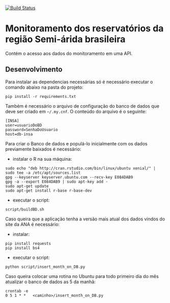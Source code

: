[![Build Status](https://travis-ci.org/analytics-ufcg/sab-api.svg?branch=master)](https://travis-ci.org/analytics-ufcg/sab-api)

# Monitoramento dos reservatórios da região Semi-árida brasileira

Contém o acesso aos dados do monitoramento em uma API.

## Desenvolvimento

Para instalar as dependencias necessárias só é necessário executar o comando abaixo na pasta do projeto:

```
pip install -r requirements.txt
```

Também é necessário o arquivo de configuração do banco de dados que deve ser criado em `~/.my.cnf`. O conteúdo do arquivo é o seguinte:

```
[INSA]
user=usuarioDoBD
password=SenhaDoUsuario
host=db-insa
```


Para criar o Banco de dados e populá-lo inicialmente com os dados previamente baixados é necessário:

- instalar o R  na sua máquina:
```
sudo echo "deb http://cran.rstudio.com/bin/linux/ubuntu xenial/" | sudo tee -a /etc/apt/sources.list
gpg --keyserver keyserver.ubuntu.com --recv-key E084DAB9
gpg -a --export E084DAB9 | sudo apt-key add -
sudo apt-get update
sudo apt-get install r-base r-base-dev
```

- executar o script:
```
script/buildBD.sh
```

Caso queira que a aplicação tenha a versão mais atual dos dados vindos do site da ANA é necessário:

- instalar:
```
pip install requests
pip install bs4
```

- executar o script:
```
python script/insert_month_on_DB.py
```

Caso queira colocar uma rotina no Ubuntu para todo primeiro dia do mês atualizar o banco de dados as 5 da manhã:
```
crontab -e
0 5 1 * *   <caminho>/insert_month_on_DB.py

```
